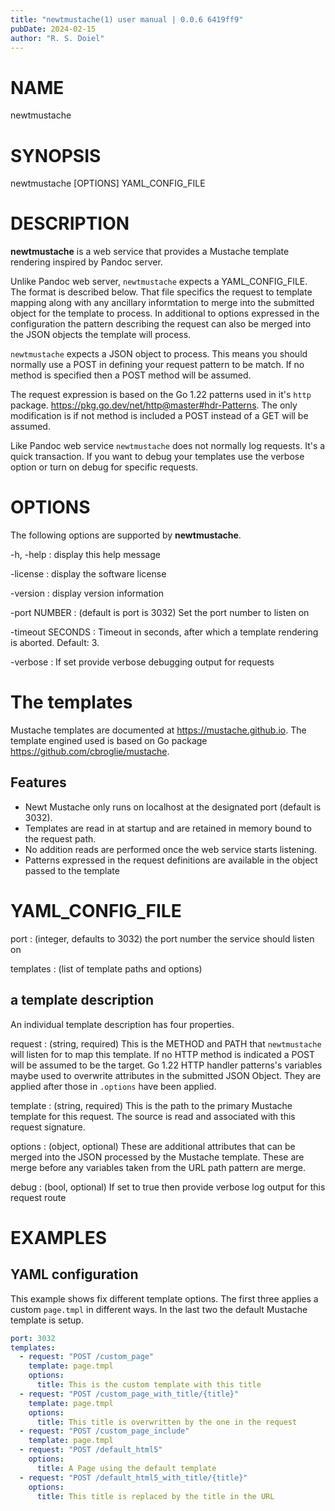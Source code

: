 ```yaml
---
title: "newtmustache(1) user manual | 0.0.6 6419ff9"
pubDate: 2024-02-15
author: "R. S. Doiel"
---
```


# NAME

newtmustache

# SYNOPSIS

newtmustache [OPTIONS] YAML_CONFIG_FILE

# DESCRIPTION

**newtmustache** is a web service that provides a Mustache template rendering inspired by Pandoc server.

Unlike Pandoc web server, `newtmustache` expects a YAML_CONFIG_FILE. The format is
described below. That file specifics the request to template mapping along with any ancillary informtation
to merge into the submitted object for the template to process. In additional to options expressed in
the configuration the pattern describing the request can also be merged into the JSON objects the template
will process.

`newtmustache` expects a JSON object to process. This means you should normally use a POST
in defining your request pattern to be match.  If no method is specified then a POST method will be
assumed.

The request expression is based on the Go 1.22 patterns used in it's `http` package.
<https://pkg.go.dev/net/http@master#hdr-Patterns>. The only modification is if not method is included
a POST instead of a GET will be assumed.

Like Pandoc web service `newtmustache` does not normally log requests. It's a quick transaction.
If you want to debug your templates use the verbose option or turn on debug for specific requests.

# OPTIONS

The following options are supported by **newtmustache**.

-h, -help
: display this help message

-license
: display the software license

-version
: display version information

-port NUMBER
: (default is port is 3032) Set the port number to listen on

-timeout SECONDS
: Timeout in seconds, after which a template rendering is aborted.  Default: 3.

-verbose
: If set provide verbose debugging output for requests

# The templates

Mustache templates are documented at <https://mustache.github.io>. The template engined
used is based on Go package <https://github.com/cbroglie/mustache>.

## Features

- Newt Mustache only runs on localhost at the designated port (default is 3032).
- Templates are read in at startup and are retained in memory bound to the request path.
- No addition reads are performed once the web service starts listening.
- Patterns expressed in the request definitions are available in the object passed to the template

# YAML_CONFIG_FILE

port
: (integer, defaults to 3032) the port number the service should listen on

templates
: (list of template paths and options)

## a template description

An individual template description has four properties.

request
: (string, required) This is the METHOD and PATH that `newtmustache` will listen for to map this template. If no HTTP method is indicated a POST will be assumed to be the target. Go 1.22 HTTP handler patterns's variables maybe used to overwrite attributes in the submitted JSON Object. They are applied after those in `.options` have been applied.

template
: (string, required) This is the path to the primary Mustache template for this request. The source is read and associated with this request signature.

options
: (object, optional) These are additional attributes that can be merged into the JSON processed by the Mustache template. These are merge before any variables taken from the URL path pattern are merge.

debug
: (bool, optional) If set to true then provide verbose log output for this request route

# EXAMPLES

## YAML configuration

This example shows fix different template options. The first three applies a custom `page.tmpl` in different ways. In the last two the default Mustache template is setup.

~~~yaml
port: 3032
templates:
  - request: "POST /custom_page"
    template: page.tmpl
    options:
      title: This is the custom template with this title
  - request: "POST /custom_page_with_title/{title}"
    template: page.tmpl
    options:
      title: This title is overwritten by the one in the request
  - request: "POST /custom_page_include"
    template: page.tmpl
  - request: "POST /default_html5"
    options:
      title: A Page using the default template
  - request: "POST /default_html5_with_title/{title}"
    options:
      title: This title is replaced by the title in the URL
~~~


